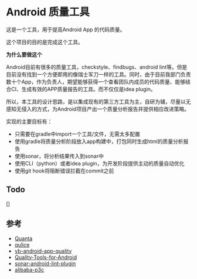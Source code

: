 # Android 质量工具

这是一个工具，用于提高Android App 的代码质量。

这个项目的目的是完成这个工具。

**为什么要做这个**

Android目前有很多的质量工具，checkstyle、findbugs、android lint等。但是目前没有找到一个方便即用的像瑞士军刀一样的工具。同时，由于目前我部门负责数十个App，作为负责人，期望能够获得一个查看团队内成员的代码质量、能够结合CI、生成有效的APP质量报告的工具。而不仅仅是idea plugin。

所以，本工具的设计思路，是以集成现有的第三方工具为主，自研为辅，尽量以无感知无侵入的方式，为Android项目产出一个质量分析报告并提供相应改进策略。

实现的主要目标有：

* 只需要在gradle中import一个工具/文件，无需太多配置
* 使用gradle将质量分析阶段放入app构建中，打包同时生成html的质量分析报告
* 使用sonar，将分析结果传入到sonar中
* 使用CLI（python）或者idea plugin，为开发阶段提供主动的质量自动优化
* 使用git hook将阻断错误拦截在commit之前

## Todo

[] 





## 参考

* [Quanta](https://github.com/g4s8/Quanta)
* [qulice](https://github.com/teamed/qulice)
* [vb-android-app-quality](https://github.com/vincentbrison/vb-android-app-quality)
* [Quality-Tools-for-Android](https://github.com/stephanenicolas/Quality-Tools-for-Android)
* [sonar-android-lint-plugin](https://github.com/peter-budo/sonar-android-lint-plugin)
* [alibaba-p3c](https://github.com/alibaba/p3c/blob/master/idea-plugin/README_cn.md)



















